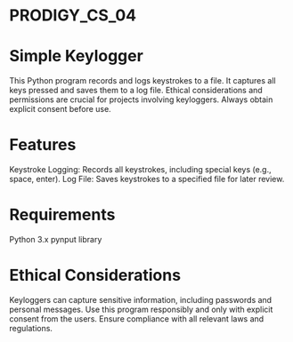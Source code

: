 # PRODIGY_CS_04
# Simple Keylogger
This Python program records and logs keystrokes to a file. It captures all keys pressed and saves them to a log file. Ethical considerations and permissions are crucial for projects involving keyloggers. Always obtain explicit consent before use.

# Features
Keystroke Logging: Records all keystrokes, including special keys (e.g., space, enter).
Log File: Saves keystrokes to a specified file for later review.

# Requirements
Python 3.x
pynput library

# Ethical Considerations
Keyloggers can capture sensitive information, including passwords and personal messages. Use this program responsibly and only with explicit consent from the users. Ensure compliance with all relevant laws and regulations.
